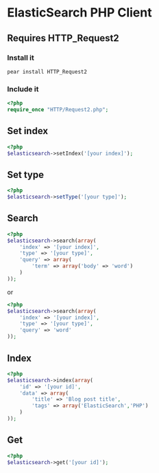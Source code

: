 ElasticSearch PHP Client
===================

## Requires HTTP_Request2

### Install it

```pear install HTTP_Request2```

### Include it
```php
<?php
require_once "HTTP/Request2.php";
```


## Set index
```php
<?php
$elasticsearch->setIndex('[your index]');
```

## Set type
```php
<?php
$elasticsearch->setType('[your type]');
```

## Search
```php
<?php
$elasticsearch->search(array(
    'index' => '[your index]',
    'type' => '[your type]',
    'query' => array(
        'term' => array('body' => 'word')
    )
));
```

or

```php
<?php
$elasticsearch->search(array(
    'index' => '[your index]',
    'type' => '[your type]',
    'query' => 'word'
));
```

## Index
```php
<?php
$elasticsearch->index(array(
    'id' => '[your id]',
    'data' => array(
        'title' => 'Blog post title',
        'tags' => array('ElasticSearch','PHP')
    )
));
```

## Get
```php
<?php
$elasticsearch->get('[your id]');
```